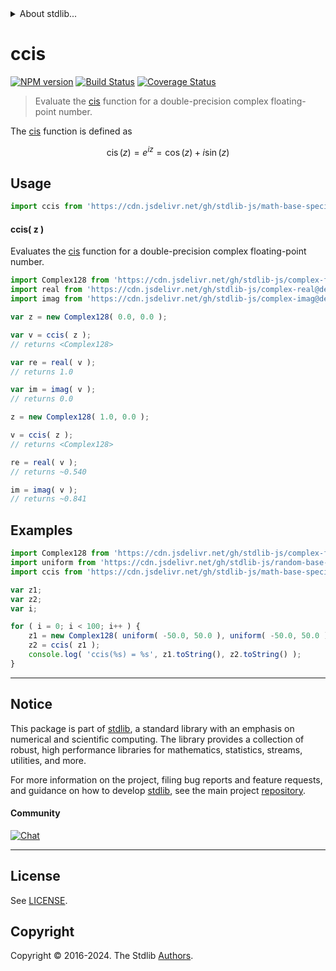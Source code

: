 <!--

@license Apache-2.0

Copyright (c) 2018 The Stdlib Authors.

Licensed under the Apache License, Version 2.0 (the "License");
you may not use this file except in compliance with the License.
You may obtain a copy of the License at

   http://www.apache.org/licenses/LICENSE-2.0

Unless required by applicable law or agreed to in writing, software
distributed under the License is distributed on an "AS IS" BASIS,
WITHOUT WARRANTIES OR CONDITIONS OF ANY KIND, either express or implied.
See the License for the specific language governing permissions and
limitations under the License.

-->


<details>
  <summary>
    About stdlib...
  </summary>
  <p>We believe in a future in which the web is a preferred environment for numerical computation. To help realize this future, we've built stdlib. stdlib is a standard library, with an emphasis on numerical and scientific computation, written in JavaScript (and C) for execution in browsers and in Node.js.</p>
  <p>The library is fully decomposable, being architected in such a way that you can swap out and mix and match APIs and functionality to cater to your exact preferences and use cases.</p>
  <p>When you use stdlib, you can be absolutely certain that you are using the most thorough, rigorous, well-written, studied, documented, tested, measured, and high-quality code out there.</p>
  <p>To join us in bringing numerical computing to the web, get started by checking us out on <a href="https://github.com/stdlib-js/stdlib">GitHub</a>, and please consider <a href="https://opencollective.com/stdlib">financially supporting stdlib</a>. We greatly appreciate your continued support!</p>
</details>

# ccis

[![NPM version][npm-image]][npm-url] [![Build Status][test-image]][test-url] [![Coverage Status][coverage-image]][coverage-url] <!-- [![dependencies][dependencies-image]][dependencies-url] -->

> Evaluate the [cis][cis] function for a double-precision complex floating-point number.

<section class="intro">

The [cis][cis] function is defined as

<!-- <equation class="equation" label="eq:cis_function" align="center" raw="\operatorname{cis}(z) = e^{iz} = \cos(z) + i \sin(z)" alt="cis function"> -->

```math
\mathop{\mathrm{cis}}(z) = e^{iz} = \cos(z) + i \sin(z)
```

<!-- <div class="equation" align="center" data-raw-text="\operatorname{cis}(z) = e^{iz} = \cos(z) + i \sin(z)" data-equation="eq:cis_function">
    <img src="https://cdn.jsdelivr.net/gh/stdlib-js/stdlib@d4edb68b52a6c646be5683023c5a24890300727f/lib/node_modules/@stdlib/math/base/special/ccis/docs/img/equation_cis_function.svg" alt="cis function">
    <br>
</div> -->

<!-- </equation> -->

</section>

<!-- /.intro -->



<section class="usage">

## Usage

```javascript
import ccis from 'https://cdn.jsdelivr.net/gh/stdlib-js/math-base-special-ccis@deno/mod.js';
```

#### ccis( z )

Evaluates the [cis][cis] function for a double-precision complex floating-point number.

```javascript
import Complex128 from 'https://cdn.jsdelivr.net/gh/stdlib-js/complex-float64@deno/mod.js';
import real from 'https://cdn.jsdelivr.net/gh/stdlib-js/complex-real@deno/mod.js';
import imag from 'https://cdn.jsdelivr.net/gh/stdlib-js/complex-imag@deno/mod.js';

var z = new Complex128( 0.0, 0.0 );

var v = ccis( z );
// returns <Complex128>

var re = real( v );
// returns 1.0

var im = imag( v );
// returns 0.0

z = new Complex128( 1.0, 0.0 );

v = ccis( z );
// returns <Complex128>

re = real( v );
// returns ~0.540

im = imag( v );
// returns ~0.841
```

</section>

<!-- /.usage -->

<section class="examples">

## Examples

<!-- eslint no-undef: "error" -->

```javascript
import Complex128 from 'https://cdn.jsdelivr.net/gh/stdlib-js/complex-float64@deno/mod.js';
import uniform from 'https://cdn.jsdelivr.net/gh/stdlib-js/random-base-uniform@deno/mod.js';
import ccis from 'https://cdn.jsdelivr.net/gh/stdlib-js/math-base-special-ccis@deno/mod.js';

var z1;
var z2;
var i;

for ( i = 0; i < 100; i++ ) {
    z1 = new Complex128( uniform( -50.0, 50.0 ), uniform( -50.0, 50.0 ) );
    z2 = ccis( z1 );
    console.log( 'ccis(%s) = %s', z1.toString(), z2.toString() );
}
```

</section>

<!-- /.examples -->

<!-- C interface documentation. -->



<!-- Section for related `stdlib` packages. Do not manually edit this section, as it is automatically populated. -->

<section class="related">

</section>

<!-- /.related -->

<!-- Section for all links. Make sure to keep an empty line after the `section` element and another before the `/section` close. -->


<section class="main-repo" >

* * *

## Notice

This package is part of [stdlib][stdlib], a standard library with an emphasis on numerical and scientific computing. The library provides a collection of robust, high performance libraries for mathematics, statistics, streams, utilities, and more.

For more information on the project, filing bug reports and feature requests, and guidance on how to develop [stdlib][stdlib], see the main project [repository][stdlib].

#### Community

[![Chat][chat-image]][chat-url]

---

## License

See [LICENSE][stdlib-license].


## Copyright

Copyright &copy; 2016-2024. The Stdlib [Authors][stdlib-authors].

</section>

<!-- /.stdlib -->

<!-- Section for all links. Make sure to keep an empty line after the `section` element and another before the `/section` close. -->

<section class="links">

[npm-image]: http://img.shields.io/npm/v/@stdlib/math-base-special-ccis.svg
[npm-url]: https://npmjs.org/package/@stdlib/math-base-special-ccis

[test-image]: https://github.com/stdlib-js/math-base-special-ccis/actions/workflows/test.yml/badge.svg?branch=v0.2.0
[test-url]: https://github.com/stdlib-js/math-base-special-ccis/actions/workflows/test.yml?query=branch:v0.2.0

[coverage-image]: https://img.shields.io/codecov/c/github/stdlib-js/math-base-special-ccis/main.svg
[coverage-url]: https://codecov.io/github/stdlib-js/math-base-special-ccis?branch=main

<!--

[dependencies-image]: https://img.shields.io/david/stdlib-js/math-base-special-ccis.svg
[dependencies-url]: https://david-dm.org/stdlib-js/math-base-special-ccis/main

-->

[chat-image]: https://img.shields.io/gitter/room/stdlib-js/stdlib.svg
[chat-url]: https://app.gitter.im/#/room/#stdlib-js_stdlib:gitter.im

[stdlib]: https://github.com/stdlib-js/stdlib

[stdlib-authors]: https://github.com/stdlib-js/stdlib/graphs/contributors

[umd]: https://github.com/umdjs/umd
[es-module]: https://developer.mozilla.org/en-US/docs/Web/JavaScript/Guide/Modules

[deno-url]: https://github.com/stdlib-js/math-base-special-ccis/tree/deno
[deno-readme]: https://github.com/stdlib-js/math-base-special-ccis/blob/deno/README.md
[umd-url]: https://github.com/stdlib-js/math-base-special-ccis/tree/umd
[umd-readme]: https://github.com/stdlib-js/math-base-special-ccis/blob/umd/README.md
[esm-url]: https://github.com/stdlib-js/math-base-special-ccis/tree/esm
[esm-readme]: https://github.com/stdlib-js/math-base-special-ccis/blob/esm/README.md
[branches-url]: https://github.com/stdlib-js/math-base-special-ccis/blob/main/branches.md

[stdlib-license]: https://raw.githubusercontent.com/stdlib-js/math-base-special-ccis/main/LICENSE

[cis]: https://en.wikipedia.org/wiki/Cis_%28mathematics%29

</section>

<!-- /.links -->

